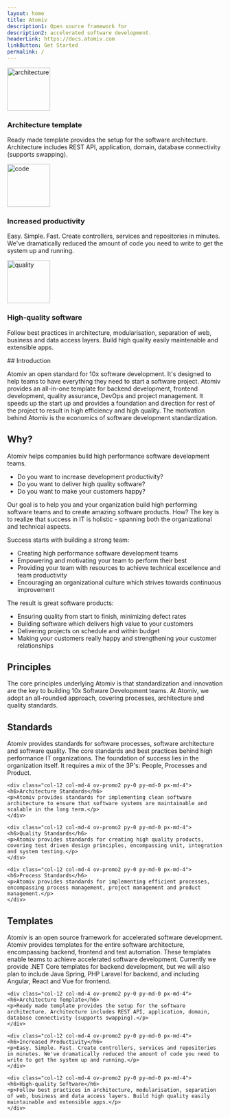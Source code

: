 ```yaml
---
layout: home
title: Atomiv
description1: Open source framework for
description2: accelerated software development.
headerLink: https://docs.atomiv.com
linkButton: Get Started
permalink: /
---
```


<div class="row ov-promo-row">
	<div class="col-12 col-md-4 ov-promo2 py-4 py-md-0 px-md-4">
		<img height="100" width="100" src="{{ site.url }}/img/ov-promo-1.svg" alt="architecture" class="img-fluid w-100 ov-promo-img">
		<h3>Architecture template</h3>
		<p>Ready made template provides the setup for the software architecture. Architecture includes REST API, application, domain, database connectivity (supports swapping).</p>
	</div>
	<div class="col-12 col-md-4 ov-promo2 py-4 py-md-0 px-md-4">
		<img height="100" width="100" src="{{ site.url }}/img/ov-promo-2.svg" alt="code" class="img-fluid w-100 ov-promo-img">
		<h3>Increased productivity</h3>
		<p>Easy. Simple. Fast. Create controllers, services and repositories in minutes. We've dramatically reduced the amount of code you need to write to get the system up and running.</p>
	</div>
	<div class="col-12 col-md-4 ov-promo2 py-4 py-md-0 px-md-4">
		<img height="100" width="100" src="{{ site.url }}/img/ov-promo-3.svg" alt="quality" class="img-fluid w-100 ov-promo-img">
		<h3>High-quality software</h3>
		<p>Follow best practices in architecture, modularisation, separation of web, business and data access layers. Build high quality easily maintenable and extensible apps.</p>
	</div>
</div>


<!-- / START / -->
<div class="mx-sm-n3 text-left">
	<div class="mt-sm-3 mt-md-4">
## Introduction

Atomiv an open standard for 10x software development. It's designed to help teams to have everything they need to start a software project. Atomiv provides an all-in-one template for backend development, frontend development, quality assurance, DevOps and project management. It speeds up the start up and provides a foundation and direction for rest of the project to result in high efficiency and high quality. The motivation behind Atomiv is the economics of software development standardization.

## Why?

Atomiv helps companies build high performance software development teams.

* Do you want to increase development productivity?
* Do you want to deliver high quality software?
* Do you want to make your customers happy?

Our goal is to help you and your organization build high performing software teams and to create amazing software products. How? The key is to realize that success in IT is holistic - spanning both the organizational and technical aspects.

Success starts with building a strong team:

* Creating high performance software development teams
* Empowering and motivating your team to perform their best
* Providing your team with resources to achieve technical excellence and team productivity
* Encouraging an organizational culture which strives towards continuous improvement

The result is great software products:

* Ensuring quality from start to finish, minimizing defect rates
* Building software which delivers high value to your customers
* Delivering projects on schedule and within budget
* Making your customers really happy and strengthening your customer relationships


## Principles

The core principles underlying Atomiv is that standardization and innovation are the key to building 10x Software Development teams. At Atomiv, we adopt an all-rounded approach, covering processes, architecture and quality standards.

## Standards

Atomiv provides standards for software processes, software architecture and software quality. The core standards and best practices behind high performance IT organizations. The foundation of success lies in the organization itself. It requires a mix of the 3P's: People, Processes and Product.



<div class="row ov-promo-row">

	<div class="col-12 col-md-4 ov-promo2 py-0 py-md-0 px-md-4">
	<h6>Architecture Standards</h6>
	<p>Atomiv provides standards for implementing clean software architecture to ensure that software systems are maintainable and scalable in the long term.</p>
	</div>

	<div class="col-12 col-md-4 ov-promo2 py-0 py-md-0 px-md-4">
	<h6>Quality Standards</h6>
	<p>Atomiv provides standards for creating high quality products, covering test driven design principles, encompassing unit, integration and system testing.</p>
	</div>

	<div class="col-12 col-md-4 ov-promo2 py-0 py-md-0 px-md-4">
	<h6>Process Standards</h6>
	<p>Atomiv provides standards for implementing efficient processes, encompassing process management, project management and product management.</p>
	</div>

</div>


<!-- TODO: Insert links from headings to navbar: Architecture, Quality, Process -->

## Templates

Atomiv is an open source framework for accelerated software development. Atomiv provides templates for the entire software architecture, encompassing backend, frontend and test automation. These templates enable teams to achieve accelerated software development. Currently we provide .NET Core templates for backend development, but we will also plan to include Java Spring, PHP Laravel for backend, and including Angular, React and Vue for frontend.


<div class="row ov-promo-row">

	<div class="col-12 col-md-4 ov-promo2 py-0 py-md-0 px-md-4">
	<h6>Architecture Template</h6>
	<p>Ready made template provides the setup for the software architecture. Architecture includes REST API, application, domain, database connectivity (supports swapping).</p>
	</div>

	<div class="col-12 col-md-4 ov-promo2 py-0 py-md-0 px-md-4">
	<h6>Increased Productivity</h6>
	<p>Easy. Simple. Fast. Create controllers, services and repositories in minutes. We've dramatically reduced the amount of code you need to write to get the system up and running.</p>
	</div>

	<div class="col-12 col-md-4 ov-promo2 py-0 py-md-0 px-md-4">
	<h6>High-quality Software</h6>
	<p>Follow best practices in architecture, modularisation, separation of web, business and data access layers. Build high quality easily maintainable and extensible apps.</p>
	</div>

</div>


</div>
</div>
<!-- / END / -->



<!-- TODO: VC: Link to Docs for Getting started page -->


<!-- TODO: VC: DELETE -->

<!--

<h2>Recent Articles</h2>

<ul>

{% for post in site.posts reversed %}
<li><a href="{{ site.url }}{{ post.url }}">{{ post.title }}</a></li>
{% endfor %}

</ul>

-->